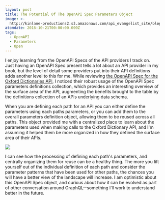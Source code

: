 ```yaml
---
layout: post
title: The Potential Of The OpenAPI Spec Parameters Object
image: >-
  http://kinlane-productions2.s3.amazonaws.com/api_evangelist_site/blog/screen_shot_2016_10_19_at_9.04.05_pm.png
atomdate: 2016-10-21T00:00:00.000Z
tags:
  - OpenAPI
  - Parameters
  - Open
---
```

I enjoy learning from the OpenAPI Specs of the API providers I track on. Just having an OpenAPI Spec present tells a lot about an API provider in my book, but the level of detail some providers put into their API definitions adds another level to this for me. While reviewing [the OpenAPI Spec for the Oxford Dictionaries API](https://developer.oxforddictionaries.com/swagger/spec/public_doc_guest.json), I noticed their robust usage of the OpenAPI Spec parameters definitions collection, which provides an interesting overview of the surface area of the API, augmenting the benefits brought to the table by the definitions collection of an APIs underlying data schema.

When you are defining each path for an API you can either define the parameters using each paths parameters, or you can add them to the overall parameters definition object, allowing them to be reused across all paths. This object provided me with a centralized place to learn about the parameters used when making calls to the Oxford Dictionary API, and I'm assuming it helped them be more organized in how they defined the surface area of their APIs.

![](http://kinlane-productions2.s3.amazonaws.com/api_evangelist_site/blog/screen_shot_2016_10_19_at_9.04.05_pm.png)

I can see how the processing of defining each path's parameters, and centrally organizing them for reuse can be a healthy thing. The more you lift yourself out of the individual definition of each path and consider the parameter patterns that have been used for other paths, the chances you will have a better view of the landscape will increase. I am optimistic about this OpenAPI Spec object, and curious about how it can be evolved as part of other conversation around GraphQL--something I'll work to understand better in the future.